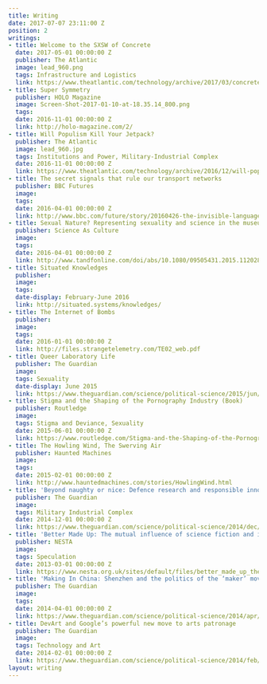 ```yaml
---
title: Writing
date: 2017-07-07 23:11:00 Z
position: 2
writings:
- title: Welcome to the SXSW of Concrete
  date: 2017-05-01 00:00:00 Z
  publisher: The Atlantic
  image: lead_960.png
  tags: Infrastructure and Logistics
  link: https://www.theatlantic.com/technology/archive/2017/03/concrete-america/518502/
- title: Super Symmetry
  publisher: HOLO Magazine
  image: Screen-Shot-2017-01-10-at-18.35.14_800.png
  tags: 
  date: 2016-11-01 00:00:00 Z
  link: http://holo-magazine.com/2/
- title: Will Populism Kill Your Jetpack?
  publisher: The Atlantic
  image: lead_960.jpg
  tags: Institutions and Power, Military-Industrial Complex
  date: 2016-11-01 00:00:00 Z
  link: https://www.theatlantic.com/technology/archive/2016/12/will-populism-kill-your-jetpack/510734/
- title: The secret signals that rule our transport networks
  publisher: BBC Futures
  image: 
  tags: 
  date: 2016-04-01 00:00:00 Z
  link: http://www.bbc.com/future/story/20160426-the-invisible-language-of-trains-boats-and-planes
- title: Sexual Nature? Representing sexuality and science in the museum
  publisher: Science As Culture
  image: 
  tags: 
  date: 2016-04-01 00:00:00 Z
  link: http://www.tandfonline.com/doi/abs/10.1080/09505431.2015.1120284?journalCode=csac20&
- title: Situated Knowledges
  publisher: 
  image: 
  tags: 
  date-display: February-June 2016
  link: http://situated.systems/knowledges/
- title: The Internet of Bombs
  publisher: 
  image: 
  tags: 
  date: 2016-01-01 00:00:00 Z
  link: http://files.strangetelemetry.com/TE02_web.pdf
- title: Queer Laboratory Life
  publisher: The Guardian
  image: 
  tags: Sexuality
  date-display: June 2015
  link: https://www.theguardian.com/science/political-science/2015/jun/29/queer-laboratory-life-recognising-the-work-of-lgbt-scientists
- title: Stigma and the Shaping of the Pornography Industry (Book)
  publisher: Routledge
  image: 
  tags: Stigma and Deviance, Sexuality
  date: 2015-06-01 00:00:00 Z
  link: https://www.routledge.com/Stigma-and-the-Shaping-of-the-Pornography-Industry/Voss/p/book/9780415821179
- title: The Howling Wind, The Swerving Air
  publisher: Haunted Machines
  image: 
  tags: 
  date: 2015-02-01 00:00:00 Z
  link: http://www.hauntedmachines.com/stories/HowlingWind.html
- title: 'Beyond naughty or nice: Defence research and responsible innovation'
  publisher: The Guardian
  image: 
  tags: Military Industrial Complex
  date: 2014-12-01 00:00:00 Z
  link: https://www.theguardian.com/science/political-science/2014/dec/24/beyond-naughty-or-nice-defence-research-and-responsible-innovation
- title: 'Better Made Up: The mutual influence of science fiction and innovation'
  publisher: NESTA
  image: 
  tags: Speculation
  date: 2013-03-01 00:00:00 Z
  link: https://www.nesta.org.uk/sites/default/files/better_made_up_the_mutual_influence_of_science_fiction_and_innovation.pdf
- title: 'Making In China: Shenzhen and the politics of the ‘maker’ movement'
  publisher: The Guardian
  image: 
  tags: 
  date: 2014-04-01 00:00:00 Z
  link: https://www.theguardian.com/science/political-science/2014/apr/24/making-in-china-maker-faire-shenzhen-global-politics-maker-movement
- title: DevArt and Google’s powerful new move to arts patronage
  publisher: The Guardian
  image: 
  tags: Technology and Art
  date: 2014-02-01 00:00:00 Z
  link: https://www.theguardian.com/science/political-science/2014/feb/28/devart-googles-powerful-new-move-to-arts-patronage
layout: writing
---
```


